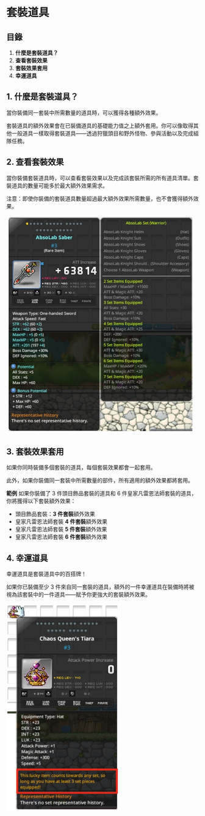 # 套裝道具

## 目錄

1. **什麼是套裝道具？**
2. **查看套裝效果**
3. **套裝效果套用**
4. **幸運道具**

## 1. 什麼是套裝道具？

當你裝備同一套裝中所需數量的道具時，可以獲得各種額外效果。

套裝道具的額外效果會在已裝備道具的基礎能力值之上額外套用。你可以像取得其他一般道具一樣取得套裝道具——透過狩獵頭目和野外怪物、參與活動以及完成組隊任務。

## 2. 查看套裝效果

當你裝備套裝道具時，可以查看套裝效果以及完成該套裝所需的所有道具清單。套裝道具的數量可能多於最大額外效果需求。

注意：即使你裝備的套裝道具數量超過最大額外效果所需數量，也不會獲得額外效果。

![](../../../.gitbook/assets/image_1747236279541_144.png)

## 3. 套裝效果套用

如果你同時裝備多個套裝的道具，每個套裝效果都會一起套用。

此外，如果你裝備同一套裝中所需數量的部件，所有適用的額外效果都將套用。

**範例** 如果你裝備了 3 件頭目飾品套裝的道具和 6 件皇家凡雷恩法師套裝的道具，你將獲得以下套裝額外效果：

* 頭目飾品套裝：**3 件套裝**額外效果
* 皇家凡雷恩法師套裝 **4 件套裝**額外效果
* 皇家凡雷恩法師套裝 **5 件套裝**額外效果
* 皇家凡雷恩法師套裝 **6 件套裝**額外效果

## 4. 幸運道具

幸運道具是套裝道具中的百搭牌！

如果你已裝備至少 3 件來自同一套裝的道具，額外的一件幸運道具在裝備時將被視為該套裝中的一件道具——賦予你更強大的套裝額外效果。

![](../../../.gitbook/assets/image_1747236279541_408.png)
